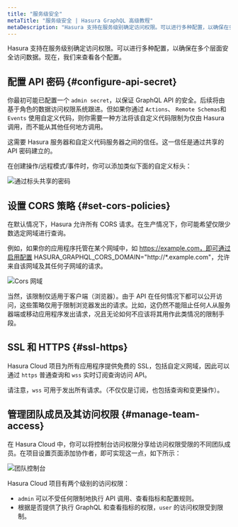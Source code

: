 ```yaml
---
title: "服务级安全"
metaTitle: "服务级安全 | Hasura GraphQL 高级教程"
metaDescription: "Hasura 支持在服务级别确定访问权限。可以进行多种配置，以确保在多个层面安全访问数据。现在，我们来查看各个配置。"
---
```


Hasura 支持在服务级别确定访问权限。可以进行多种配置，以确保在多个层面安全访问数据。现在，我们来查看各个配置。

## 配置 API 密码 {#configure-api-secret}

你最初可能已配置一个 `admin secret`，以保证 GraphQL API 的安全。后续将由基于角色的数据访问权限系统跟进。但如果你通过 `Actions`、 `Remote Schemas`和 `Events` 使用自定义代码，则你需要一种方法将该自定义代码限制为仅由 Hasura 调用，而不能从其他任何地方调用。

这需要 Hasura 服务器和自定义代码服务器之间的信任。这一信任是通过共享的 API 密码建立的。

在创建操作/远程模式/事件时，你可以添加类似下面的自定义标头：

![通过标头共享的密码](https://graphql-engine-cdn.hasura.io/learn-hasura/assets/graphql-hasura-advanced/shared-secret.png)

## 设置 CORS 策略 {#set-cors-policies}

在默认情况下，Hasura 允许所有 CORS 请求。在生产情况下，你可能希望仅限少数选定网域进行查询。

例如，如果你的应用程序托管在某个网域中，如 https://example.com，即可通过启用配置 HASURA_GRAPHQL_CORS_DOMAIN="http://*.example.com"，允许来自该网域及其任何子网域的请求。

![Cors 网域](https://graphql-engine-cdn.hasura.io/learn-hasura/assets/graphql-hasura-advanced/cors-domain.png)

当然，该限制仅适用于客户端（浏览器）。由于 API 在任何情况下都可以公开访问，这些策略仅用于限制浏览器发出的请求。比如，这仍然不能阻止任何人从服务器端或移动应用程序发出请求，况且无论如何不应该将其用作此类情况的限制手段。

## SSL 和 HTTPS {#ssl-https}

Hasura Cloud 项目为所有应用程序提供免费的 SSL，包括自定义网域，因此可以通过 `https` 普通查询和 `wss` 实时订阅查询访问 API。

请注意，`wss` 可用于发出所有请求。（不仅仅是订阅，也包括查询和变更操作）。

## 管理团队成员及其访问权限 {#manage-team-access}

在 Hasura Cloud 中，你可以将控制台访问权限分享给访问权限受限的不同团队成员。在项目设置页面添加协作者，即可实现这一点，如下所示：

![团队控制台](https://graphql-engine-cdn.hasura.io/learn-hasura/assets/graphql-hasura-advanced/collaborator.png)

Hasura Cloud 项目有两个级别的访问权限：

- `admin` 可以不受任何限制地执行 API 调用、查看指标和配置规则。
- 根据是否提供了执行 GraphQL 和查看指标的权限，`user` 的访问权限受到限制。
